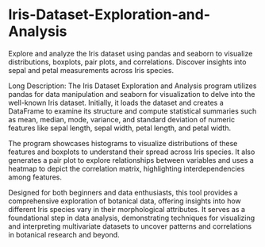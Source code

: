 # Iris-Dataset-Exploration-and-Analysis
Explore and analyze the Iris dataset using pandas and seaborn to visualize distributions, boxplots, pair plots, and correlations. Discover insights into sepal and petal measurements across Iris species.

Long Description:
The Iris Dataset Exploration and Analysis program utilizes pandas for data manipulation and seaborn for visualization to delve into the well-known Iris dataset. Initially, it loads the dataset and creates a DataFrame to examine its structure and compute statistical summaries such as mean, median, mode, variance, and standard deviation of numeric features like sepal length, sepal width, petal length, and petal width.

The program showcases histograms to visualize distributions of these features and boxplots to understand their spread across Iris species. It also generates a pair plot to explore relationships between variables and uses a heatmap to depict the correlation matrix, highlighting interdependencies among features.

Designed for both beginners and data enthusiasts, this tool provides a comprehensive exploration of botanical data, offering insights into how different Iris species vary in their morphological attributes. It serves as a foundational step in data analysis, demonstrating techniques for visualizing and interpreting multivariate datasets to uncover patterns and correlations in botanical research and beyond.
